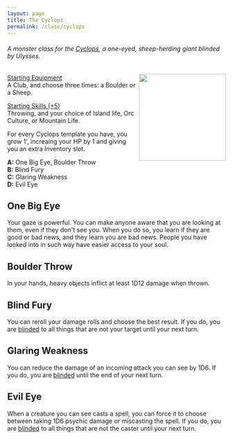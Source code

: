 ```yaml
---
layout: page
title: The Cyclops
permalink: /class/cyclops
---
```


###### A monster class for the [Cyclops](/monsters/cyclops), a one-eyed, sheep-herding giant blinded by Ulysses.

<img align="right" width=200px  src="https://static.wikia.nocookie.net/forgottenrealms/images/f/f7/Cyclops-1e.jpg">

<ins>Starting Equipment</ins><br>
A Club, and choose three times: a Boulder or a Sheep.

<ins>Starting Skills (+5)</ins><br>
Throwing, and your choice of Island life, Orc Culture, or Mountain Life.

For every Cyclops template you have, you grow 1', increaing your HP by 1 and giving you an extra Inventory slot.

**A:** One Big Eye, Boulder Throw<br>
**B:** Blind Fury<br>
**C:** Glaring Weakness<br>
**D:** Evil Eye<br>

## One Big Eye
Your gaze is powerful. You can make anyone aware that you are looking at them, even if they don't see you. When you do so, you learn if they are good or bad news, and they learn you are bad news. People you have looked into in such way have easier access to your soul.

## Boulder Throw
In your hands, heavy objects inflict at least 1D12 damage when thrown.

## Blind Fury
You can reroll your damage rolls and choose the best result. If you do, you are [blinded](/2020/11/10/extra-rules/#conditions) to all things that are not your target until your next turn.

## Glaring Weakness
You can reduce the damage of an incoming attack you can see by 1D6. If you do, you are [blinded](/2020/11/10/extra-rules/#conditions) until the end of your next turn.

## Evil Eye
When a creature you can see casts a spell, you can force it to choose between taking 1D6 psychic damage or miscasting the spell. If you do, you are [blinded](/2020/11/10/extra-rules/#conditions) to all things that are not the caster until your next turn.
